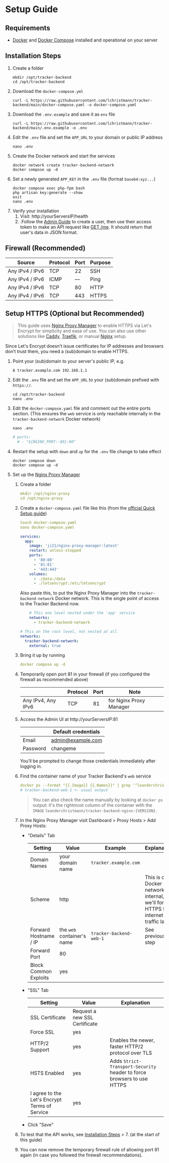 # Setup Guide

## Requirements

- [Docker](https://docs.docker.com/get-started/get-docker/) and [Docker Compose](https://docs.docker.com/compose/install/) installed and operational on your server

## Installation Steps

1. Create a folder
    ```shell
    mkdir /opt/tracker-backend
    cd /opt/tracker-backend
    ```
2. Download the `docker-compose.yml`
    ```shell
    curl -L https://raw.githubusercontent.com/lchristmann/tracker-backend/main/docker-compose.yaml -o docker-compose.yaml
    ```
3. Download the `.env.example` and save it as `env` file
    ```shell
    curl -L https://raw.githubusercontent.com/lchristmann/tracker-backend/main/.env.example -o .env
    ```
4. Edit the `.env` file and set the `APP_URL` to your domain or public IP address
    ```shell
    nano .env
    ```
5. Create the Docker network and start the services
    ```shell
    docker network create tracker-backend-network
    docker compose up -d
    ```
6. Set a newly generated `APP_KEY` in the `.env` file (format `base64:xyz...`)
    ```shell
    docker compose exec php-fpm bash
    php artisan key:generate --show
    exit
    nano .env 
    ```
7. Verify your installation
   1. Visit: http://yourServersIP/health
   2. .Follow the [Admin Guide](ADMIN-GUIDE.md) to create a user, then use their access token
      to make an API request like [GET /me](API-DOCUMENTATION.md#1-get-me--get-usersuser).
      It should return that user's data in JSON format.

## Firewall (Recommended)

| Source          | Protocol | Port | Purpose |
|-----------------|----------|------|---------|
| Any IPv4 / IPv6 | TCP      | 22   | SSH     |
| Any IPv4 / IPv6 | ICMP     | —    | Ping    |
| Any IPv4 / IPv6 | TCP      | 80   | HTTP    |
| Any IPv4 / IPv6 | TCP      | 443  | HTTPS   |

## Setup HTTPS (Optional but Recommended)

>  This guide uses [Nginx Proxy Manager](https://nginxproxymanager.com/) to enable HTTPS via Let's Encrypt for simplicity and ease of use. You can also use other solutions like [Caddy](https://caddyserver.com/), [Traefik](https://traefik.io/traefik/), or manual [Nginx](https://nginx.org/) setup.

Since Let's Encrypt doesn’t issue certificates for IP addresses and browsers don’t trust them, you need a (sub)domain to enable HTTPS.

1. Point your (sub)domain to your server's public IP, e.g.
   ```text
   A tracker.example.com 192.168.1.1
   ```
2. Edit the `.env` file and set the `APP_URL` to your (sub)domain prefixed with `https://`.
   ```shell
   cd /opt/tracker-backend
   nano .env
   ```
3. Edit the `docker-compose.yaml` file and comment out the entire ports section. (This ensures the `web` service is only reachable internally in the `tracker-backend-network` Docker network)
   ```shell
   nano .env
   ```
   ```yaml
   # ports:
     # - "${NGINX_PORT:-80}:80"
   ```
4. Restart the setup with `down` and `up` for the `.env` file change to take effect
   ```shell
   docker compose down
   docker compose up -d
   ```
5. Set up the [Nginx Proxy Manager](https://nginxproxymanager.com/)
   1. Create a folder
      ```yaml
      mkdir /opt/nginx-proxy
      cd /opt/nginx-proxy
      ```
   2. Create a `docker-compose.yaml` file like this (from the [official Quick Setup guide](https://nginxproxymanager.com/guide/#quick-setup))
      ```yaml
      touch docker-compose.yaml
      nano docker-compose.yaml
      ```
      ```yaml
      services:
        app:
          image: 'jc21/nginx-proxy-manager:latest'
          restart: unless-stopped
          ports:
            - '80:80'
            - '81:81'
            - '443:443'
          volumes:
            - ./data:/data
            - ./letsencrypt:/etc/letsencrypt
      ```
      Also paste this, to put the Nginx Proxy Manager into the `tracker-backend-network` Docker network.
      This is the single point of access to the Tracker Backend now.
      ```yaml
          # This one level nested under the 'app' service
          networks:
            - tracker-backend-network

      # This on the root level, not nested at all
      networks:
        tracker-backend-network:
          external: true
      ```
   3. Bring it up by running
      ```yaml
      docker compose up -d
      ```
   4. Temporarily open port 81 in your firewall (if you configured the firewall as recommended above)
   
      |                    | Protocol | Port | Note                       |
      |--------------------|----------|------|----------------------------|
      | Any IPv4, Any IPv6 | TCP      | 81   | for Nginx Proxy Manager    |
   5. Access the Admin UI at http://yourServersIP:81

      |          | Default credentials |
      |----------|---------------------|
      | Email    | admin@example.com   |
      | Password | changeme            |
       You'll be prompted to change those credentials immediately after logging in.
   6. Find the container name of your Tracker Backend's `web` service
      ```yaml
      docker ps --format "{{.Image}} {{.Names}}" | grep '^leanderchristmann/tracker-backend-nginx' | awk '{print $2}'
      # tracker-backend-web-1 <- usual output
      ```
      > You can also check the name manually by looking at `docker ps` output: it's the rightmost column of the container with the `IMAGE` `leanderchristmann/tracker-backend-nginx:{VERSION}`.
   7. In the Nginx Proxy Manager visit Dashboard > Proxy Hosts > Add Proxy Hosts:
       - "Details" Tab

         | Setting               | Value                      | Example                 | Explanation                                                                        |
         |-----------------------|----------------------------|-------------------------|------------------------------------------------------------------------------------|
         | Domain Names          | your domain name           | `tracker.example.com`   |                                                                                    |
         | Scheme                | http                       |                         | This is only Docker network internal, we'll force HTTPS for internet traffic later |
         | Forward Hostname / IP | the `web` container's name | `tracker-backend-web-1` | See previous step                                                                  |
         | Forward Port          | 80                         |                         |                                                                                    |
         | Block Common Exploits | yes                        |                         |                                                                                    |

      - "SSL" Tab

        | Setting                                       | Value                         | Explanation                                                            |
        |-----------------------------------------------|-------------------------------|------------------------------------------------------------------------|
        | SSL Certificate                               | Request a new SSL Certificate |                                                                        |
        | Force SSL                                     | yes                           |                                                                        |
        | HTTP/2 Support                                | yes                           | Enables the newer, faster HTTP/2 protocol over TLS                     |
        | HSTS Enabled                                  | yes                           | Adds `Strict-Transport-Security` header to force browsers to use HTTPS |
        | I agree to the Let's Encrypt Terms of Service | yes                           |                                                                        |

      - Click "Save"
   8. To test that the API works, see [Installation Steps](#installation-steps) > 7. (at the start of this guide) 
   9. You can now remove the temporary firewall rule of allowing port 81 again (in case you followed the firewall recommendations).
